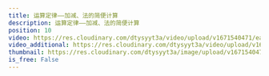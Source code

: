 ```yaml
---
title: 运算定律——加减、法的简便计算
description: 运算定律——加减、法的简便计算
position: 10
video: https://res.cloudinary.com/dtysyyt3a/video/upload/v1671540471/easymath/4年级下/03单元运算定律/xyfvblibivq8srlkwst8.mp4
video_additional: https://res.cloudinary.com/dtysyyt3a/video/upload/v1671540505/easymath/4年级下/03单元运算定律/每课一题的解答视频/s2mitpomx11i5y4xp3kg.mp4
thumbnail: https://res.cloudinary.com/dtysyyt3a/image/upload/v1671540474/easymath/4年级下/03单元运算定律/vgu5w2mlfb7y7qxilodk.png
is_free: False
---
```

